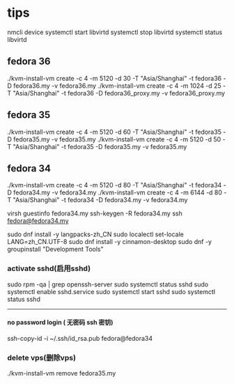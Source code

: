 # tips
nmcli device
systemctl start libvirtd
systemctl stop libvirtd
systemctl status libvirtd

## fedora 36
./kvm-install-vm create -c 4 -m 5120 -d 30 -T "Asia/Shanghai" -t fedora36 -D fedora36.my -v fedora36.my
./kvm-install-vm create -c 4 -m 1024 -d 25 -T "Asia/Shanghai" -t fedora36 -D fedora36_proxy.my -v fedora36_proxy.my

## fedora 35
./kvm-install-vm create -c 4 -m 5120 -d 60 -T "Asia/Shanghai" -t fedora35 -D fedora35.my -v fedora35.my
./kvm-install-vm create -c 4 -m 5120 -d 50 -T "Asia/Shanghai" -t fedora35 -D fedora35.my -v fedora35.my

## fedora 34
./kvm-install-vm create -c 4 -m 5120 -d 80 -T "Asia/Shanghai" -t fedora34 -D fedora34.my -v fedora34.my
./kvm-install-vm create -c 4 -m 6144 -d 80 -T "Asia/Shanghai" -t fedora34 -D fedora34.my -v fedora34.my

virsh guestinfo fedora34.my
ssh-keygen -R fedora34.my
ssh fedora@fedora34.my

sudo dnf install -y langpacks-zh_CN
sudo localectl set-locale LANG=zh_CN.UTF-8
sudo dnf install -y cinnamon-desktop
sudo dnf -y groupinstall "Development Tools"

### activate sshd(启用sshd)
sudo rpm -qa | grep openssh-server
sudo systemctl status sshd
sudo systemctl enable sshd.service
sudo systemctl start sshd
sudo systemctl status sshd

---
#### no password login ( 无密码 ssh 密钥)
ssh-copy-id -i ~/.ssh/id_rsa.pub fedora@fedora34

### delete vps(删除vps)
./kvm-install-vm remove fedora35.my
